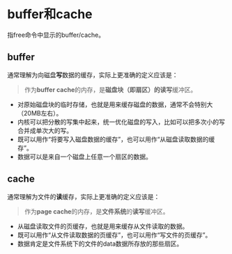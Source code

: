 # buffer和cache

指free命令中显示的buffer/cache。

## buffer

通常理解为向磁盘**写**数据的缓存，实际上更准确的定义应该是：

> 作为**buffer cache**的内存，是**磁盘块（即扇区）**的**读写**缓冲区。

- 对原始磁盘块的临时存储，也就是用来缓存磁盘的数据，通常不会特别大（20MB左右）。
- 内核可以把分散的写集中起来，统一优化磁盘的写入，比如可以把多次小的写合并成单次大的写。
- 既可以用作“将要写入磁盘数据的缓存”，也可以用作“从磁盘读取数据的缓存”。
- 数据可以是来自一个磁盘上任意一个扇区的数据。

## cache

通常理解为文件的**读**缓存，实际上更准确的定义应该是：

> 作为**page cache**的内存，是**文件系统**的**读写**缓冲区。

- 从磁盘读取文件的页缓存，也就是用来缓存从文件读取的数据。
- 既可以用作“从文件读取数据的页缓存”，也可以用作“写文件的页缓存”。
- 数据肯定是文件系统下的文件的data数据所存放的那些扇区。

